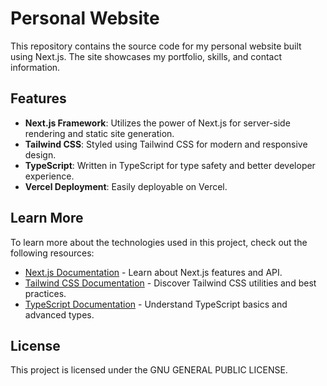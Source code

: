 # Personal Website

This repository contains the source code for my personal website built using Next.js. The site showcases my portfolio, skills, and contact information.

## Features

- **Next.js Framework**: Utilizes the power of Next.js for server-side rendering and static site generation.
- **Tailwind CSS**: Styled using Tailwind CSS for modern and responsive design.
- **TypeScript**: Written in TypeScript for type safety and better developer experience.
- **Vercel Deployment**: Easily deployable on Vercel.

## Learn More

To learn more about the technologies used in this project, check out the following resources:

- [Next.js Documentation](https://nextjs.org/docs) - Learn about Next.js features and API.
- [Tailwind CSS Documentation](https://tailwindcss.com/docs) - Discover Tailwind CSS utilities and best practices.
- [TypeScript Documentation](https://www.typescriptlang.org/docs/) - Understand TypeScript basics and advanced types.

## License

This project is licensed under the GNU GENERAL PUBLIC LICENSE.
